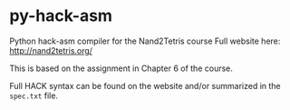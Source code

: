# py-hack-asm
Python hack-asm compiler for the Nand2Tetris course
Full website here: http://nand2tetris.org/

This is based on the assignment in Chapter 6 of the course. 

Full HACK syntax can be found on the website and/or summarized in the `spec.txt` file. 
